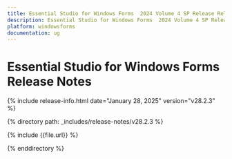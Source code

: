 ```yaml
---
title: Essential Studio for Windows Forms  2024 Volume 4 SP Release Release Notes  
description: Essential Studio for Windows Forms  2024 Volume 4 SP Release Release Notes  
platform: windowsforms
documentation: ug
---
```


# Essential Studio for Windows Forms   Release Notes  

{% include release-info.html date="January 28, 2025"  version="v28.2.3" %} 

{% directory path: _includes/release-notes/v28.2.3 %}

{% include {{file.url}} %}

{% enddirectory %}